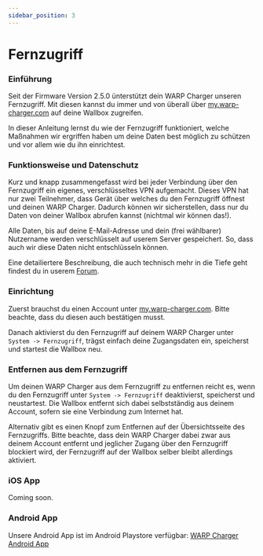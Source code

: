 ```yaml
---
sidebar_position: 3
---
```


# Fernzugriff

### Einführung
Seit der Firmware Version 2.5.0 ünterstützt dein WARP Charger unseren Fernzugriff. Mit diesen kannst du immer und von überall über [my.warp-charger.com](https://my.warp-charger.com) auf deine Wallbox zugreifen. 

In dieser Anleitung lernst du wie der Fernzugriff funktioniert, welche Maßnahmen wir ergriffen haben um deine Daten best möglich zu schützen und vor allem wie du ihn einrichtest.

### Funktionsweise und Datenschutz
Kurz und knapp zusammengefasst wird bei jeder Verbindung über den Fernzugriff ein eigenes, verschlüsseltes VPN aufgemacht. Dieses VPN hat nur zwei Teilnehmer, dass Gerät über welches du den Fernzugriff öffnest und deinen WARP Charger. Dadurch können wir sicherstellen, dass nur du Daten von deiner Wallbox abrufen kannst (nichtmal wir können das!).

Alle Daten, bis auf deine E-Mail-Adresse und dein (frei wählbarer) Nutzername werden verschlüsselt auf userem Server gespeichert. So, dass auch wir diese Daten nicht entschlüsseln können.

Eine detailiertere Beschreibung, die auch technisch mehr in die Tiefe geht findest du in userem [Forum](https://www.tinkerunity.org/topic/12365-fernzugriff-alpha).

### Einrichtung
Zuerst brauchst du einen Account unter [my.warp-charger.com](https://my.warp-charger.com). Bitte beachte, dass du diesen auch bestätigen musst.

Danach aktivierst du den Fernzugriff auf deinem WARP Charger unter `System -> Fernzugriff`, trägst einfach deine Zugangsdaten ein, speicherst und startest die Wallbox neu.

### Entfernen aus dem Fernzugriff
Um deinen WARP Charger aus dem Fernzugriff zu entfernen reicht es, wenn du den Fernzugriff unter `System -> Fernzugriff` deaktivierst, speicherst und neustartest. Die Wallbox entfernt sich dabei selbstständig aus deinem Account, sofern sie eine Verbindung zum Internet hat.

Alternativ gibt es einen Knopf zum Entfernen auf der Übersichtsseite des Fernzugriffs. Bitte beachte, dass dein WARP Charger dabei zwar aus deinem Account entfernt und jeglicher Zugang über den Fernzugriff blockiert wird, der Fernzugriff auf der Wallbox selber bleibt allerdings aktiviert.

### iOS App
Coming soon.

### Android App

Unsere Android App ist im Android Playstore verfügbar: [WARP Charger Android App](https://play.google.com/store/apps/details?id=com.tinkerforge.warp)

